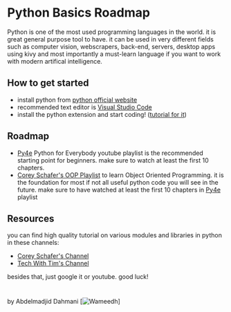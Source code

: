 # Python Basics Roadmap

Python is one of the most used programming languages in the world. it is great general purpose tool to have. it can be used in very different fields such as computer vision, webscrapers, back-end, servers, desktop apps using kivy and most importantly a must-learn language if you want to work with modern artifical intelligence. 


## How to get started
- install python from [python official website](https://www.python.org)
- recommended text editor is [Visual Studio Code](https://code.visualstudio.com)
- install the python extension and start coding! ([tutorial for it](https://www.youtube.com/watch?v=vBrrOa_SJog))

## Roadmap
- [Py4e](https://www.youtube.com/playlist?list=PLlRFEj9H3Oj7Bp8-DfGpfAfDBiblRfl5p) Python for Everybody youtube playlist is the recommended starting point for beginners.
make sure to watch at least the first 10 chapters.
- [Corey Schafer's OOP Playlist](https://www.youtube.com/playlist?list=PL-osiE80TeTsqhIuOqKhwlXsIBIdSeYtc) to learn Object Oriented Programming. it is the foundation for most if not all useful python code you will see in the future. make sure to have watched at least the first 10 chapters in [Py4e](https://www.youtube.com/playlist?list=PLlRFEj9H3Oj7Bp8-DfGpfAfDBiblRfl5p) playlist

## Resources
you can find high quality tutorial on various modules and libraries in python in these channels:
- [Corey Schafer's Channel](https://www.youtube.com/c/Coreyms/playlists)
- [Tech With Tim's Channel](https://www.youtube.com/c/TechWithTim/playlists)

besides that, just google it or youtube. good luck!
#
by Abdelmadjid Dahmani
[![Wameedh](https://ibb.co/mcN3Qnj)]
